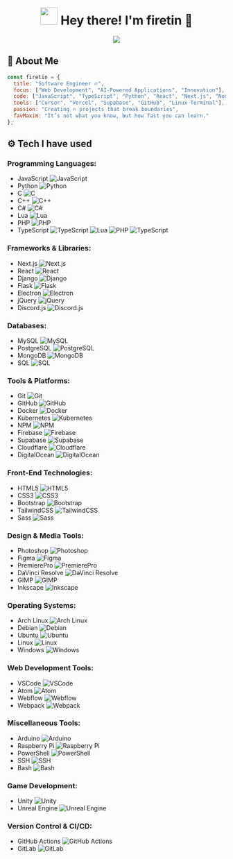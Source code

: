<!-- WELCOME TO THE 🔥FIRE🔥 ZONE -->
<h1 align="center">
  <img src="https://media.giphy.com/media/hvRJCLFzcasrR4ia7z/giphy.gif" width="40px"/> 
  Hey there! I'm <strong>firetin</strong> 🚀
</h1>

<p align="center">
  <img src="https://readme-typing-svg.herokuapp.com?font=JetBrains+Mono&size=22&pause=1000&color=F75C03&center=true&vCenter=true&width=600&lines=🔥+Full-Stack+Web+Developer;🤖+AI-Assisted+Coding+Sorcerer;🚀+Building+the+Future+of+Web;🔥+Setting+the+Internet+on+Fire!" />
</p>

## 🚀 About Me  
```js
const firetin = {
  title: "Software Engineer 🔥",
  focus: ["Web Development", "AI-Powered Applications", "Innovation"],
  code: ["JavaScript", "TypeScript", "Python", "React", "Next.js", "Node.js"],
  tools: ["Cursor", "Vercel", "Supabase", "GitHub", "Linux Terminal"],
  passion: "Creating 🔥 projects that break boundaries",
  favMaxim: "It’s not what you know, but how fast you can learn."
};
```

## ⚙️ Tech I have used
### Programming Languages:
- JavaScript ![JavaScript](https://img.shields.io/badge/JavaScript-F7DF1E?style=for-the-badge&logo=javascript&logoColor=black)
- Python ![Python](https://img.shields.io/badge/Python-3776AB?style=for-the-badge&logo=python&logoColor=white)
- C ![C](https://img.shields.io/badge/C-A8B9CC?style=for-the-badge&logo=c&logoColor=white)
- C++ ![C++](https://img.shields.io/badge/C%2B%2B-A8B9CC?style=for-the-badge&logo=cplusplus&logoColor=white)
- C# ![C#](https://img.shields.io/badge/C%23-239120?style=for-the-badge&logo=csharp&logoColor=white)
- Lua ![Lua](https://img.shields.io/badge/Lua-2C2D72?style=for-the-badge&logo=lua&logoColor=white)
- PHP ![PHP](https://img.shields.io/badge/PHP-777BB4?style=for-the-badge&logo=php&logoColor=white)
- TypeScript ![TypeScript](https://img.shields.io/badge/TypeScript-007ACC?style=for-the-badge&logo=typescript&logoColor=white)
![Lua](https://img.shields.io/badge/Lua-2C2D72?style=for-the-badge&logo=lua&logoColor=white)
![PHP](https://img.shields.io/badge/PHP-777BB4?style=for-the-badge&logo=php&logoColor=white)
![TypeScript](https://img.shields.io/badge/TypeScript-007ACC?style=for-the-badge&logo=typescript&logoColor=white)

### Frameworks & Libraries:
- Next.js ![Next.js](https://img.shields.io/badge/Next.js-000000?style=for-the-badge&logo=nextdotjs&logoColor=white)
- React ![React](https://img.shields.io/badge/React-61DAFB?style=for-the-badge&logo=react&logoColor=black)
- Django ![Django](https://img.shields.io/badge/Django-092E20?style=for-the-badge&logo=django&logoColor=white)
- Flask ![Flask](https://img.shields.io/badge/Flask-000000?style=for-the-badge&logo=flask&logoColor=white)
- Electron ![Electron](https://img.shields.io/badge/Electron-47848F?style=for-the-badge&logo=electron&logoColor=white)
- jQuery ![jQuery](https://img.shields.io/badge/jQuery-0769AD?style=for-the-badge&logo=jquery&logoColor=white)
- Discord.js ![Discord.js](https://img.shields.io/badge/Discord.js-7289DA?style=for-the-badge&logo=discord&logoColor=white)

### Databases:
- MySQL ![MySQL](https://img.shields.io/badge/MySQL-4479A1?style=for-the-badge&logo=mysql&logoColor=white)
- PostgreSQL ![PostgreSQL](https://img.shields.io/badge/PostgreSQL-336791?style=for-the-badge&logo=postgresql&logoColor=white)
- MongoDB ![MongoDB](https://img.shields.io/badge/MongoDB-47A248?style=for-the-badge&logo=mongodb&logoColor=white)
- SQL ![SQL](https://img.shields.io/badge/SQL-003B57?style=for-the-badge&logo=sqlite&logoColor=white)

### Tools & Platforms:
- Git ![Git](https://img.shields.io/badge/Git-F05032?style=for-the-badge&logo=git&logoColor=white)
- GitHub ![GitHub](https://img.shields.io/badge/GitHub-181717?style=for-the-badge&logo=github&logoColor=white)
- Docker ![Docker](https://img.shields.io/badge/Docker-2496ED?style=for-the-badge&logo=docker&logoColor=white)
- Kubernetes ![Kubernetes](https://img.shields.io/badge/Kubernetes-326CE5?style=for-the-badge&logo=kubernetes&logoColor=white)
- NPM ![NPM](https://img.shields.io/badge/NPM-CB3837?style=for-the-badge&logo=npm&logoColor=white)
- Firebase ![Firebase](https://img.shields.io/badge/Firebase-FFCA28?style=for-the-badge&logo=firebase&logoColor=white)
- Supabase ![Supabase](https://img.shields.io/badge/Supabase-3ECF8E?style=for-the-badge&logo=supabase&logoColor=white)
- Cloudflare ![Cloudflare](https://img.shields.io/badge/Cloudflare-F38020?style=for-the-badge&logo=cloudflare&logoColor=white)
- DigitalOcean ![DigitalOcean](https://img.shields.io/badge/Digital%20Ocean-0080FF?style=for-the-badge&logo=digitalocean&logoColor=white)

### Front-End Technologies:
- HTML5 ![HTML5](https://img.shields.io/badge/HTML5-E34F26?style=for-the-badge&logo=html5&logoColor=white)
- CSS3 ![CSS3](https://img.shields.io/badge/CSS3-1572B6?style=for-the-badge&logo=css3&logoColor=white)
- Bootstrap ![Bootstrap](https://img.shields.io/badge/Bootstrap-7952B3?style=for-the-badge&logo=bootstrap&logoColor=white)
- TailwindCSS ![TailwindCSS](https://img.shields.io/badge/Tailwind%20CSS-06B6D4?style=for-the-badge&logo=tailwindcss&logoColor=white)
- Sass ![Sass](https://img.shields.io/badge/Sass-CC6699?style=for-the-badge&logo=sass&logoColor=white)

### Design & Media Tools:
- Photoshop ![Photoshop](https://img.shields.io/badge/Photoshop-31A8FF?style=for-the-badge&logo=adobephotoshop&logoColor=white)
- Figma ![Figma](https://img.shields.io/badge/Figma-F24E1E?style=for-the-badge&logo=figma&logoColor=white)
- PremierePro ![PremierePro](https://img.shields.io/badge/Premiere%20Pro-9999FF?style=for-the-badge&logo=adobepremierepro&logoColor=white)
- DaVinci Resolve ![DaVinci Resolve](https://img.shields.io/badge/DaVinci_Resolve-512BD4?style=for-the-badge&logo=blackmagicdesign&logoColor=white)
- GIMP ![GIMP](https://img.shields.io/badge/GIMP-5C5C5C?style=for-the-badge&logo=gimp&logoColor=white)
- Inkscape ![Inkscape](https://img.shields.io/badge/Inkscape-000000?style=for-the-badge&logo=inkscape&logoColor=white)

### Operating Systems:
- Arch Linux ![Arch Linux](https://img.shields.io/badge/Arch%20Linux-1793D1?style=for-the-badge&logo=archlinux&logoColor=white)
- Debian ![Debian](https://img.shields.io/badge/Debian-A81D33?style=for-the-badge&logo=debian&logoColor=white)
- Ubuntu ![Ubuntu](https://img.shields.io/badge/Ubuntu-E95420?style=for-the-badge&logo=ubuntu&logoColor=white)
- Linux ![Linux](https://img.shields.io/badge/Linux-FCC624?style=for-the-badge&logo=linux&logoColor=black)
- Windows ![Windows](https://img.shields.io/badge/Windows-0078D4?style=for-the-badge&logo=microsoftwindows&logoColor=white)

### Web Development Tools:
- VSCode ![VSCode](https://img.shields.io/badge/VS%20Code-007ACC?style=for-the-badge&logo=visualstudiocode&logoColor=white)
- Atom ![Atom](https://img.shields.io/badge/Atom-66595C?style=for-the-badge&logo=atom&logoColor=white)
- Webflow ![Webflow](https://img.shields.io/badge/Webflow-00C8A6?style=for-the-badge&logo=webflow&logoColor=white)
- Webpack ![Webpack](https://img.shields.io/badge/Webpack-8DD6F9?style=for-the-badge&logo=webpack&logoColor=black)

### Miscellaneous Tools:
- Arduino ![Arduino](https://img.shields.io/badge/Arduino-00979D?style=for-the-badge&logo=arduino&logoColor=white)
- Raspberry Pi ![Raspberry Pi](https://img.shields.io/badge/Raspberry%20Pi-A22846?style=for-the-badge&logo=raspberrypi&logoColor=white)
- PowerShell ![PowerShell](https://img.shields.io/badge/PowerShell-2CA5E0?style=for-the-badge&logo=powershell&logoColor=white)
- SSH ![SSH](https://img.shields.io/badge/SSH-4E8B8C?style=for-the-badge&logo=ssh&logoColor=white)
- Bash ![Bash](https://img.shields.io/badge/Bash-4EAA25?style=for-the-badge&logo=gnu-bash&logoColor=white)

### Game Development:
- Unity ![Unity](https://img.shields.io/badge/Unity-000000?style=for-the-badge&logo=unity&logoColor=white)
- Unreal Engine ![Unreal Engine](https://img.shields.io/badge/Unreal%20Engine-000000?style=for-the-badge&logo=unrealengine&logoColor=white)

### Version Control & CI/CD:
- GitHub Actions ![GitHub Actions](https://img.shields.io/badge/GitHub%20Actions-2088FF?style=for-the-badge&logo=github-actions&logoColor=white)
- GitLab ![GitLab](https://img.shields.io/badge/GitLab-FCA121?style=for-the-badge&logo=gitlab&logoColor=white)
